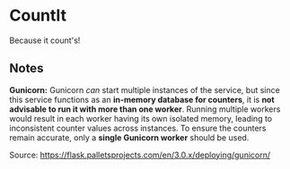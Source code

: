 # CountIt
Because it count's!


## Notes

**Gunicorn:** Gunicorn *can* start multiple instances of the service, but since this service functions as an **in-memory database for counters**, it is **not advisable to run it with more than one worker**. Running multiple workers would result in each worker having its own isolated memory, leading to inconsistent counter values across instances. To ensure the counters remain accurate, only a **single Gunicorn worker** should be used.

Source: https://flask.palletsprojects.com/en/3.0.x/deploying/gunicorn/